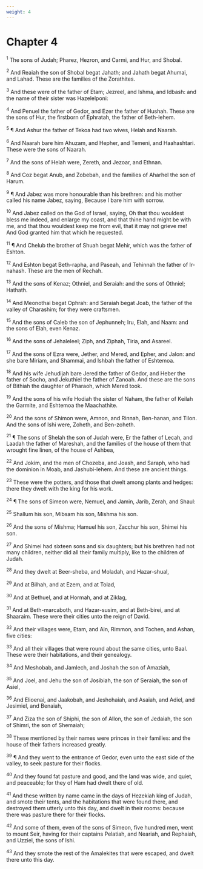 ```yaml
---
weight: 4
---
```


# Chapter 4

<sup>1</sup> The sons of Judah; Pharez, Hezron, and Carmi, and Hur, and Shobal. 

<sup>2</sup> And Reaiah the son of Shobal begat Jahath; and Jahath begat Ahumai, and Lahad. These are the families of the Zorathites. 

<sup>3</sup> And these were of the father of Etam; Jezreel, and Ishma, and Idbash: and the name of their sister was Hazelelponi: 

<sup>4</sup> And Penuel the father of Gedor, and Ezer the father of Hushah. These are the sons of Hur, the firstborn of Ephratah, the father of Beth-lehem. 

<sup>5</sup> ¶ And Ashur the father of Tekoa had two wives, Helah and Naarah. 

<sup>6</sup> And Naarah bare him Ahuzam, and Hepher, and Temeni, and Haahashtari. These were the sons of Naarah. 

<sup>7</sup> And the sons of Helah were, Zereth, and Jezoar, and Ethnan. 

<sup>8</sup> And Coz begat Anub, and Zobebah, and the families of Aharhel the son of Harum. 

<sup>9</sup> ¶ And Jabez was more honourable than his brethren: and his mother called his name Jabez, saying, Because I bare him with sorrow. 

<sup>10</sup> And Jabez called on the God of Israel, saying, Oh that thou wouldest bless me indeed, and enlarge my coast, and that thine hand might be with me, and that thou wouldest keep me from evil, that it may not grieve me! And God granted him that which he requested. 

<sup>11</sup> ¶ And Chelub the brother of Shuah begat Mehir, which was the father of Eshton. 

<sup>12</sup> And Eshton begat Beth-rapha, and Paseah, and Tehinnah the father of Ir-nahash. These are the men of Rechah. 

<sup>13</sup> And the sons of Kenaz; Othniel, and Seraiah: and the sons of Othniel; Hathath. 

<sup>14</sup> And Meonothai begat Ophrah: and Seraiah begat Joab, the father of the valley of Charashim; for they were craftsmen. 

<sup>15</sup> And the sons of Caleb the son of Jephunneh; Iru, Elah, and Naam: and the sons of Elah, even Kenaz. 

<sup>16</sup> And the sons of Jehaleleel; Ziph, and Ziphah, Tiria, and Asareel. 

<sup>17</sup> And the sons of Ezra were, Jether, and Mered, and Epher, and Jalon: and she bare Miriam, and Shammai, and Ishbah the father of Eshtemoa. 

<sup>18</sup> And his wife Jehudijah bare Jered the father of Gedor, and Heber the father of Socho, and Jekuthiel the father of Zanoah. And these are the sons of Bithiah the daughter of Pharaoh, which Mered took. 

<sup>19</sup> And the sons of his wife Hodiah the sister of Naham, the father of Keilah the Garmite, and Eshtemoa the Maachathite. 

<sup>20</sup> And the sons of Shimon were, Amnon, and Rinnah, Ben-hanan, and Tilon. And the sons of Ishi were, Zoheth, and Ben-zoheth. 

<sup>21</sup> ¶ The sons of Shelah the son of Judah were, Er the father of Lecah, and Laadah the father of Mareshah, and the families of the house of them that wrought fine linen, of the house of Ashbea, 

<sup>22</sup> And Jokim, and the men of Chozeba, and Joash, and Saraph, who had the dominion in Moab, and Jashubi-lehem. And these are ancient things. 

<sup>23</sup> These were the potters, and those that dwelt among plants and hedges: there they dwelt with the king for his work. 

<sup>24</sup> ¶ The sons of Simeon were, Nemuel, and Jamin, Jarib, Zerah, and Shaul: 

<sup>25</sup> Shallum his son, Mibsam his son, Mishma his son. 

<sup>26</sup> And the sons of Mishma; Hamuel his son, Zacchur his son, Shimei his son. 

<sup>27</sup> And Shimei had sixteen sons and six daughters; but his brethren had not many children, neither did all their family multiply, like to the children of Judah. 

<sup>28</sup> And they dwelt at Beer-sheba, and Moladah, and Hazar-shual, 

<sup>29</sup> And at Bilhah, and at Ezem, and at Tolad, 

<sup>30</sup> And at Bethuel, and at Hormah, and at Ziklag, 

<sup>31</sup> And at Beth-marcaboth, and Hazar-susim, and at Beth-birei, and at Shaaraim. These were their cities unto the reign of David. 

<sup>32</sup> And their villages were, Etam, and Ain, Rimmon, and Tochen, and Ashan, five cities: 

<sup>33</sup> And all their villages that were round about the same cities, unto Baal. These were their habitations, and their genealogy. 

<sup>34</sup> And Meshobab, and Jamlech, and Joshah the son of Amaziah, 

<sup>35</sup> And Joel, and Jehu the son of Josibiah, the son of Seraiah, the son of Asiel, 

<sup>36</sup> And Elioenai, and Jaakobah, and Jeshohaiah, and Asaiah, and Adiel, and Jesimiel, and Benaiah, 

<sup>37</sup> And Ziza the son of Shiphi, the son of Allon, the son of Jedaiah, the son of Shimri, the son of Shemaiah; 

<sup>38</sup> These mentioned by their names were princes in their families: and the house of their fathers increased greatly. 

<sup>39</sup> ¶ And they went to the entrance of Gedor, even unto the east side of the valley, to seek pasture for their flocks. 

<sup>40</sup> And they found fat pasture and good, and the land was wide, and quiet, and peaceable; for they of Ham had dwelt there of old. 

<sup>41</sup> And these written by name came in the days of Hezekiah king of Judah, and smote their tents, and the habitations that were found there, and destroyed them utterly unto this day, and dwelt in their rooms: because there was pasture there for their flocks. 

<sup>42</sup> And some of them, even of the sons of Simeon, five hundred men, went to mount Seir, having for their captains Pelatiah, and Neariah, and Rephaiah, and Uzziel, the sons of Ishi. 

<sup>43</sup> And they smote the rest of the Amalekites that were escaped, and dwelt there unto this day. 


